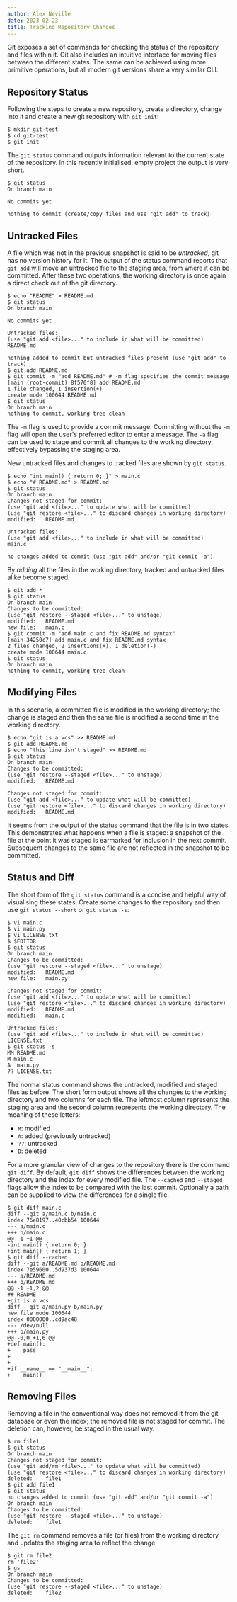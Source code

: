 ```yaml
---
author: Alex Neville
date: 2023-02-23
title: Tracking Repository Changes
---
```


Git exposes a set of commands for checking the status of the repository
and files within it. Git also includes an intuitive interface for moving
files between the different states. The same can be achieved using more
primitive operations, but all modern git versions share a very similar
CLI.

## Repository Status

Following the steps to create a new repository, create a directory,
change into it and create a new git repository with `git init`:

```{.text}
$ mkdir git-test
$ cd git-test
$ git init
```

The `git status` command outputs information relevant to the current
state of the repository. In this recently initialised, empty project the
output is very short.

```{.text}
$ git status
On branch main

No commits yet

nothing to commit (create/copy files and use "git add" to track)
```

## Untracked Files

A file which was not in the previous snapshot is said to be _untracked_,
git has no version history for it. The output of the status command
reports that `git add` will move an untracked file to the staging area,
from where it can be committed. After these two operations, the working
directory is once again a direct check out of the git directory.

```{.text}
$ echo "README" > README.md
$ git status
On branch main

No commits yet

Untracked files:
(use "git add <file>..." to include in what will be committed)
README.md

nothing added to commit but untracked files present (use "git add" to track)
$ git add README.md
$ git commit -m "add README.md" # -m flag specifies the commit message
[main (root-commit) 8f570f8] add README.md
1 file changed, 1 insertion(+)
create mode 100644 README.md
$ git status
On branch main
nothing to commit, working tree clean
```

The `-m` flag is used to provide a commit message. Committing without
the `-m` flag will open the user's preferred editor to enter a message.
The `-a` flag can be used to stage and commit all changes to the working
directory, effectively bypassing the staging area.

New untracked files and changes to tracked files are shown by
`git status`.

```{.text}
$ echo "int main() { return 0; }" > main.c
$ echo "# README.md" > README.md
$ git status
On branch main
Changes not staged for commit:
(use "git add <file>..." to update what will be committed)
(use "git restore <file>..." to discard changes in working directory)
modified:   README.md

Untracked files:
(use "git add <file>..." to include in what will be committed)
main.c

no changes added to commit (use "git add" and/or "git commit -a")
```

By _adding_ all the files in the working directory, tracked and
untracked files alike become staged.

```{.text}
$ git add *
$ git status
On branch main
Changes to be committed:
(use "git restore --staged <file>..." to unstage)
modified:   README.md
new file:   main.c
$ git commit -m "add main.c and fix README.md syntax"
[main 34250c7] add main.c and fix README.md syntax
2 files changed, 2 insertions(+), 1 deletion(-)
create mode 100644 main.c
$ git status
On branch main
nothing to commit, working tree clean
```

## Modifying Files

In this scenario, a committed file is modified in the working directory;
the change is staged and then the same file is modified a second time in
the working directory.

```{.text}
$ echo "git is a vcs" >> README.md
$ git add README.md
$ echo "this line isn't staged" >> README.md
$ git status
On branch main
Changes to be committed:
(use "git restore --staged <file>..." to unstage)
modified:   README.md

Changes not staged for commit:
(use "git add <file>..." to update what will be committed)
(use "git restore <file>..." to discard changes in working directory)
modified:   README.md
```

It seems from the output of the status command that the file is in two
states. This demonstrates what happens when a file is staged: a snapshot
of the file at the point it was staged is earmarked for inclusion in the
next commit. Subsequent changes to the same file are not reflected in
the snapshot to be committed.

## Status and Diff

The short form of the `git status` command is a concise and helpful way
of visualising these states. Create some changes to the repository and
then use `git status --short` or `git status -s`:

```{.text}
$ vi main.c
$ vi main.py
$ vi LICENSE.txt
$ $EDITOR
$ git status
On branch main
Changes to be committed:
(use "git restore --staged <file>..." to unstage)
modified:   README.md
new file:   main.py

Changes not staged for commit:
(use "git add <file>..." to update what will be committed)
(use "git restore <file>..." to discard changes in working directory)
modified:   README.md
modified:   main.c

Untracked files:
(use "git add <file>..." to include in what will be committed)
LICENSE.txt
$ git status -s
MM README.md
M main.c
A  main.py
?? LICENSE.txt
```

The normal status command shows the untracked, modified and staged files
as before. The short form output shows all the changes to the working
directory and two columns for each file. The leftmost column represents
the staging area and the second column represents the working directory.
The meaning of these letters:

- `M`: modified
- `A`: added (previously untracked)
- `??`: untracked
- `D`: deleted

For a more granular view of changes to the repository there is the
command `git diff`. By default, `git diff` shows the differences between
the working directory and the index for every modified file. The
`--cached` and `--staged` flags allow the index to be compared with the
last commit. Optionally a path can be supplied to view the differences
for a single file.

```{.text}
$ git diff main.c
diff --git a/main.c b/main.c
index 76e8197..40cbb54 100644
--- a/main.c
+++ b/main.c
@@ -1 +1 @@
-int main() { return 0; }
+int main() { return 1; }
$ git diff --cached
diff --git a/README.md b/README.md
index 7e59600..5d937d3 100644
--- a/README.md
+++ b/README.md
@@ -1 +1,2 @@
## README
+git is a vcs
diff --git a/main.py b/main.py
new file mode 100644
index 0000000..cd9ac48
--- /dev/null
+++ b/main.py
@@ -0,0 +1,6 @@
+def main():
+    pass
+
+
+if __name__ == "__main__":
+    main()
```

## Removing Files

Removing a file in the conventional way does not removed it from the git
database or even the index; the removed file is not staged for commit.
The deletion can, however, be staged in the usual way.

```{.text}
$ rm file1
$ git status
On branch main
Changes not staged for commit:
(use "git add/rm <file>..." to update what will be committed)
(use "git restore <file>..." to discard changes in working directory)
deleted:    file1
$ git add file1
$ git status
no changes added to commit (use "git add" and/or "git commit -a")
On branch main
Changes to be committed:
(use "git restore --staged <file>..." to unstage)
deleted:    file1
```

The `git rm` command removes a file (or files) from the working
directory and updates the staging area to reflect the change.

```{.text}
$ git rm file2
rm 'file2'
$ gs
On branch main
Changes to be committed:
(use "git restore --staged <file>..." to unstage)
deleted:    file2
```
